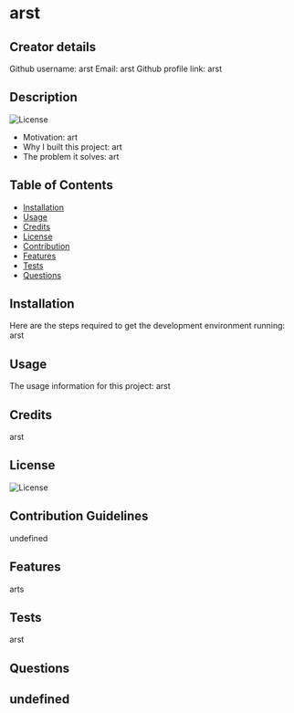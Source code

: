 
  # arst
 
  ## Creator details
  Github username: arst
  Email: arst
  Github profile link: arst
  
  ## Description
  ![License](https://img.shields.io/badge/License-Apache-blue.svg "License Badge")
  - Motivation: art
  - Why I built this project: art
  - The problem it solves: art
  
  ## Table of Contents
  
  - [Installation](#installation)
  - [Usage](#usage)
  - [Credits](#credits)
  - [License](#license)
  - [Contribution](#contribution)
  - [Features](#features)
  - [Tests](#tests)
  - [Questions](#questions)
  
  ## Installation
  Here are the steps required to get the development environment running:
  arst
  ## Usage
  The usage information for this project:
  arst
  ## Credits
  arst
  ## License
  ![License](https://img.shields.io/badge/License-Apache-blue.svg "License Badge")
  ## Contribution Guidelines
  undefined
  ## Features
  arts
  ## Tests
  arst
  ## Questions
  undefined
  ---
 
